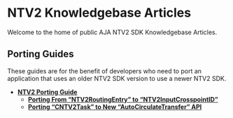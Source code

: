 # NTV2 Knowledgebase Articles

Welcome to the home of public AJA NTV2 SDK Knowledgebase Articles.

## Porting Guides

These guides are for the benefit of developers who need to port an application that uses an older NTV2 SDK version
to use a newer NTV2 SDK.

- [**NTV2 Porting Guide**](ntv2-porting-guide.md)
  - [**Porting From “NTV2RoutingEntry” to “NTV2InputCrosspointID”**](ntv2-porting-guide-ntv2routingentry.md)
  - [**Porting “CNTV2Task” to New “AutoCirculateTransfer” API**](ntv2-porting-guide-ntv2task.md)
